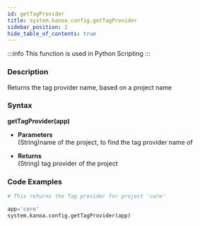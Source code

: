 ```yaml
---
id: getTagProvider
title: system.kanoa.config.getTagProvider
sidebar_position: 2
hide_table_of_contents: true
---
```


:::info
This function is used in Python Scripting
:::

### Description
Returns the tag provider name, based on a project name 

### Syntax
**getTagProvider(app)**

- **Parameters**  
    (String)name of the project, to find the tag provider name of

- **Returns**  
    (String) tag provider of the project


### Code Examples

```py
# This returns the Tag provider for project 'core'

app='core'
system.kanoa.config.getTagProvider(app)
```